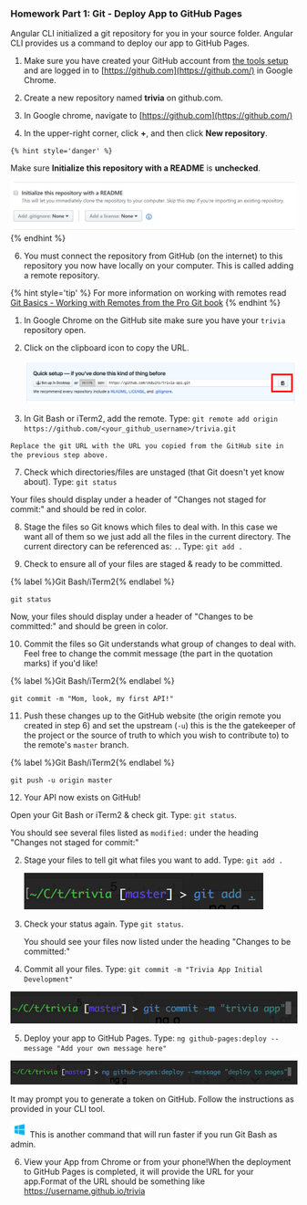 ### Homework Part 1: Git - Deploy App to GitHub Pages 

Angular CLI initialized a git repository for you in your source folder. Angular CLI provides us a command to deploy our app to GitHub Pages.

1. Make sure you have created your GitHub account from [the tools setup](https://codingandcocktailskc.gitbooks.io/coding-cocktails-the-tools/content/user-accounts---github-slack--codecademy.html) and are logged in to [https://github.com](https://github.com/) in Google Chrome.

2. Create a new repository named **trivia** on github.com.

  1. In Google chrome, navigate to [https://github.com](https://github.com/)
  
  2. In the upper-right corner, click **+**, and then click **New repository**.

    {% hint style='danger' %}
Make sure **Initialize this repository with a README** is **unchecked**.

![](/images/no-readme.PNG)
  {% endhint %}

6. You must connect the repository from GitHub (on the internet) to this repository you now have locally on your computer. This is called adding a remote repository. 

  {% hint style='tip' %}
For more information on working with remotes read [Git Basics - Working with Remotes from the Pro Git book](https://git-scm.com/book/en/v2/Git-Basics-Working-with-Remotes)
  {% endhint %}

  1. In Google Chrome on the GitHub site make sure you have your `trivia` repository open.
  
  2. Click on the clipboard icon to copy the URL.
  
     ![](/images/gitClone.png)

  3. In Git Bash or iTerm2, add the remote. Type: `git remote add origin https://github.com/<your_github_username>/trivia.git`

    Replace the git URL with the URL you copied from the GitHub site in the previous step above.

7. Check which directories/files are unstaged (that Git doesn't yet know about). Type: `git status`
  
  Your files should display under a header of "Changes not staged for commit:" and should be red in color.

8. Stage the files so Git knows which files to deal with.  In this case we want all of them so we just add all the files in the current directory. The current directory can be referenced as: `.`.  Type: `git add .`

9. Check to ensure all of your files are staged & ready to be committed.

  {% label %}Git Bash/iTerm2{% endlabel %}
  ```
  git status
  ```
  
  Now, your files should display under a header of "Changes to be committed:" and should be green in color.

10. Commit the files so Git understands what group of changes to deal with.  Feel free to change the commit message (the part in the quotation marks) if you'd like!

  {% label %}Git Bash/iTerm2{% endlabel %}
  ```
  git commit -m "Mom, look, my first API!"
  ```

11. Push these changes up to the GitHub website (the origin remote you created in step 6) and set the upstream (`-u`) this is the the gatekeeper of the project or the source of truth to which you wish to contribute to) to the remote's `master` branch. 

  {% label %}Git Bash/iTerm2{% endlabel %}
  ```
  git push -u origin master
  ```
  
12. Your API now exists on GitHub!



























Open your Git Bash or iTerm2 & check git.  Type: `git status`.

   You should see several files listed as `modified:` under the heading "Changes not staged for commit:" 

2. Stage your files to tell git what files you want to add. Type: `git add .`

   ![](/images/image45.png)
   
3. Check your status again. Type `git status`.

   You should see your files now listed under the heading "Changes to be committed:"
   
4.  Commit all your files. Type: `git commit -m "Trivia App Initial Development"`

   ![](/images/image18.png)
   
5.  Deploy your app to GitHub Pages. Type: `ng github-pages:deploy --message "Add your own message here"`

   ![](/images/image49.png)
   
   It may prompt you to generate a token on GitHub. Follow the instructions as provided in your CLI tool. 

   ![windows-icon.png](/images/windows-icon.png) This is another command that will run faster if you run Git Bash as admin. 

6.  View your App from Chrome or from your phone!When the deployment to GitHub Pages is completed, it will provide the URL for your app.Format of the URL should be something like https://username.github.io/trivia